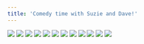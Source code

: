 ```yaml
---
title: 'Comedy time with Suzie and Dave!'
---
```


![](pg168.jpg)
![](pg169.jpg)
![](pg170.jpg)
![](pg171.jpg)
![](pg172.jpg)
![](pg173.jpg)
![](pg174.jpg)
![](pg175.jpg)
![](pg176.jpg)
![](pg177.jpg)
![](pg178.jpg)
![](pg179.jpg)